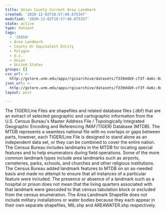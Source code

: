 ```yaml
---
title: Union County Current Area Landmark
created: '2020-12-02T16:57:48.675347'
modified: '2020-12-02T16:57:48.675357'
state: active
type: dataset
tags:
  - '35059'
  - Area Landmark
  - County Or Equivalent Entity
  - Polygon
  - U.s.
  - Union
  - United States
groups: []
csv_url: >-
  http://gstore.unm.edu/apps/rgisarchive/datasets/f339d4b9-cf3f-4a6c-8de7-096e9238d73a/tl_2010_35059_arealm.derived.csv
json_url: >-
  http://gstore.unm.edu/apps/rgisarchive/datasets/f339d4b9-cf3f-4a6c-8de7-096e9238d73a/tl_2010_35059_arealm.derived.json
layout: post

---
```

The TIGER/Line Files are shapefiles and related database files (.dbf) that are an extract of selected geographic and cartographic information from the U.S. Census Bureau's Master Address File / Topologically Integrated Geographic Encoding and Referencing (MAF/TIGER) Database (MTDB).  The MTDB represents a seamless national file with no overlaps or gaps between parts, however, each TIGER/Line File is designed to stand alone as an independent data set, or they can be combined to cover the entire nation.  The Census Bureau includes landmarks in the MTDB for locating special features and to help enumerators during field operations.  Some of the more common landmark types include area landmarks such as airports, cemeteries, parks, schools, and churches and other religious institutions.  The Census Bureau added landmark features to MTDB on an as-needed basis and made no attempt to ensure that all instances of a particular feature were included.  The presence or absence of a landmark such as a hospital or prison does not mean that the living quarters associated with that landmark were geocoded to that census tabulation block or excluded from the census enumeration.  The Area Landmark Shapefile does not include military installations or water bodies because they each appear in their own separate shapefiles, MIL.shp and AREAWATER.shp respectively.  

